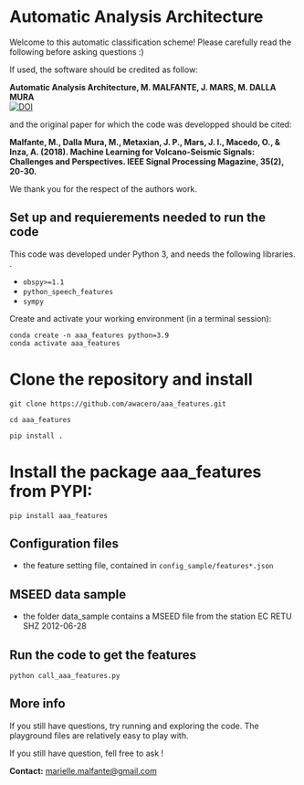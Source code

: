 # Automatic Analysis Architecture 

Welcome to this automatic classification scheme! Please carefully read the following before asking questions :)

If used, the software should be credited as follow:    

**Automatic Analysis Architecture, M. MALFANTE, J. MARS, M. DALLA MURA**   
[![DOI](https://zenodo.org/badge/DOI/10.5281/zenodo.1216028.svg)](https://doi.org/10.5281/zenodo.1216028)   

and the original paper for which the code was developped should be cited:   

**Malfante, M., Dalla Mura, M., Metaxian, J. P., Mars, J. I., Macedo, O., & Inza, A. (2018). Machine Learning for Volcano-Seismic Signals: Challenges and Perspectives. IEEE Signal Processing Magazine, 35(2), 20-30.**  

We thank you for the respect of the authors work.

## Set up and requierements needed to run the code
This code was developed under Python 3, and needs the following libraries. .

- `obspy>=1.1`
- `python_speech_features`
- `sympy`


Create and activate your working environment (in a terminal session):  

`conda create -n aaa_features python=3.9`  
`conda activate aaa_features`

# Clone the repository and install 

`git clone https://github.com/awacero/aaa_features.git` 

`cd aaa_features` 

`pip install .` 


# Install the package aaa_features from PYPI:

`pip install aaa_features`  


## Configuration files 
	 	
- the feature setting file, contained in `config_sample/features*.json` 

## MSEED data sample
- the folder data_sample contains a MSEED file from the station EC RETU SHZ 2012-06-28

## Run the code to get the features

`python call_aaa_features.py`

## More info	

If you still have questions, try running and exploring the code. 
The playground files are relatively easy to play with. 

If you still have question, fell free to ask ! 

**Contact:** marielle.malfante@gmail.com

